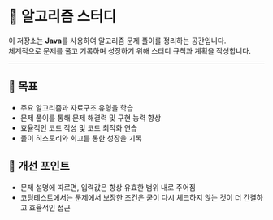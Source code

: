 # 🚀 알고리즘 스터디

이 저장소는 **Java**를 사용하여 알고리즘 문제 풀이를 정리하는 공간입니다.  
체계적으로 문제를 풀고 기록하며 성장하기 위해 스터디 규칙과 계획을 작성합니다.

---

## 📝 목표

- 주요 알고리즘과 자료구조 유형을 학습
- 문제 풀이를 통해 문제 해결력 및 구현 능력 향상
- 효율적인 코드 작성 및 코드 최적화 연습
- 풀이 히스토리와 회고를 통한 성장을 기록

## 📌 개선 포인트

- 문제 설명에 따르면, 입력값은 항상 유효한 범위 내로 주어짐
- 코딩테스트에서는 문제에서 보장한 조건은 굳이 다시 체크하지 않는 것이 더 간결하고 효율적인 접근
